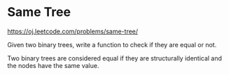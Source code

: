 Same Tree
=========
https://oj.leetcode.com/problems/same-tree/

Given two binary trees, write a function to check if they are equal or not.

Two binary trees are considered equal if they are structurally identical and the nodes have the same value.
